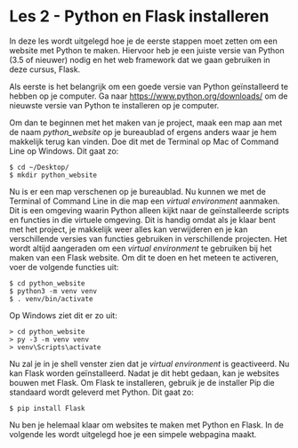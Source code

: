# Les 2 - Python en Flask installeren

In deze les wordt uitgelegd hoe je de eerste stappen moet zetten om een website met Python te maken. Hiervoor heb je een juiste versie van Python (3.5 of nieuwer) nodig en het web framework dat we gaan gebruiken in deze cursus, Flask.

Als eerste is het belangrijk om een goede versie van Python geïnstalleerd te hebben op je computer. Ga naar <a href="https://www.python.org/downloads/">https://www.python.org/downloads/</a> om de nieuwste versie van Python te installeren op je computer.

Om dan te beginnen met het maken van je project, maak een map aan met de naam _python_website_ op je bureaublad of ergens anders waar je hem makkelijk terug kan vinden. Doe dit met de Terminal op Mac of Command Line op Windows. Dit gaat zo:

<pre><code class="bash">$ cd ~/Desktop/
$ mkdir python_website</code></pre>

Nu is er een map verschenen op je bureaublad. Nu kunnen we met de Terminal of Command Line in die map een _virtual environment_ aanmaken. Dit is een omgeving waarin Python alleen kijkt naar de geïnstalleerde scripts en functies in die virtuele omgeving. Dit is handig omdat als je klaar bent met het project, je makkelijk weer alles kan verwijderen en je kan verschillende versies van functies gebruiken in verschillende projecten. Het wordt altijd aangeraden om een _virtual environment_ te gebruiken bij het maken van een Flask website. Om dit te doen en het meteen te activeren, voer de volgende functies uit:

<pre><code class="bash">$ cd python_website
$ python3 -m venv venv
$ . venv/bin/activate</code></pre>

Op Windows ziet dit er zo uit:

<pre><code class="bash">> cd python_website
> py -3 -m venv venv
> venv\Scripts\activate</code></pre>

Nu zal je in je shell venster zien dat je _virtual environment_ is geactiveerd. Nu kan Flask worden geïnstalleerd. Nadat je dit hebt gedaan, kan je websites bouwen met Flask. Om Flask te installeren, gebruik je de installer Pip die standaard wordt geleverd met Python. Dit gaat zo:

<pre><code class="bash">$ pip install Flask</code></pre>

Nu ben je helemaal klaar om websites te maken met Python en Flask. In de volgende les wordt uitgelegd hoe je een simpele webpagina maakt.